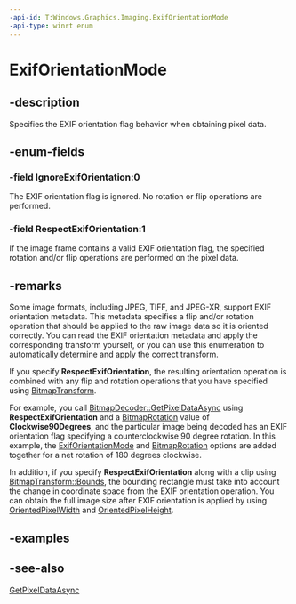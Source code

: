 ```yaml
---
-api-id: T:Windows.Graphics.Imaging.ExifOrientationMode
-api-type: winrt enum
---
```


<!-- Enumeration syntax
public enum Windows.Graphics.Imaging.ExifOrientationMode : int
-->

# ExifOrientationMode

## -description
Specifies the EXIF orientation flag behavior when obtaining pixel data.

## -enum-fields
### -field IgnoreExifOrientation:0
The EXIF orientation flag is ignored. No rotation or flip operations are performed.

### -field RespectExifOrientation:1
If the image frame contains a valid EXIF orientation flag, the specified rotation and/or flip operations are performed on the pixel data.


## -remarks
Some image formats, including JPEG, TIFF, and JPEG-XR, support EXIF orientation metadata. This metadata specifies a flip and/or rotation operation that should be applied to the raw image data so it is oriented correctly. You can read the EXIF orientation metadata and apply the corresponding transform yourself, or you can use this enumeration to automatically determine and apply the correct transform.

If you specify **RespectExifOrientation**, the resulting orientation operation is combined with any flip and rotation operations that you have specified using [BitmapTransform](bitmaptransform.md).

For example, you call [BitmapDecoder::GetPixelDataAsync](bitmapdecoder_getpixeldataasync_1391309547.md) using **RespectExifOrientation** and a [BitmapRotation](bitmaprotation.md) value of **Clockwise90Degrees**, and the particular image being decoded has an EXIF orientation flag specifying a counterclockwise 90 degree rotation. In this example, the [ExifOrientationMode](exiforientationmode.md) and [BitmapRotation](bitmaprotation.md) options are added together for a net rotation of 180 degrees clockwise.

In addition, if you specify **RespectExifOrientation** along with a clip using [BitmapTransform::Bounds](bitmaptransform_bounds.md), the bounding rectangle must take into account the change in coordinate space from the EXIF orientation operation. You can obtain the full image size after EXIF orientation is applied by using [OrientedPixelWidth](bitmapframe_orientedpixelwidth.md) and [OrientedPixelHeight](bitmapframe_orientedpixelheight.md).

## -examples

## -see-also
[GetPixelDataAsync](/uwp/api/windows.graphics.imaging.bitmapdecoder.getpixeldataasync)